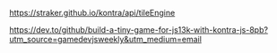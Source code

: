 https://straker.github.io/kontra/api/tileEngine

https://dev.to/github/build-a-tiny-game-for-js13k-with-kontra-js-8pb?utm_source=gamedevjsweekly&utm_medium=email